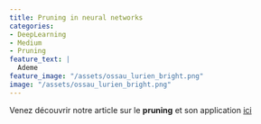 ```yaml
---
title: Pruning in neural networks
categories:
- DeepLearning
- Medium
- Pruning
feature_text: |
  Ademe
feature_image: "/assets/ossau_lurien_bright.png"
image: "/assets/ossau_lurien_bright.png"
---
```


Venez découvrir notre article sur le **pruning** et son application [ici](https://medium.com/@yanis.chaigneau/pruning-in-neural-networks-541af4f9a899)